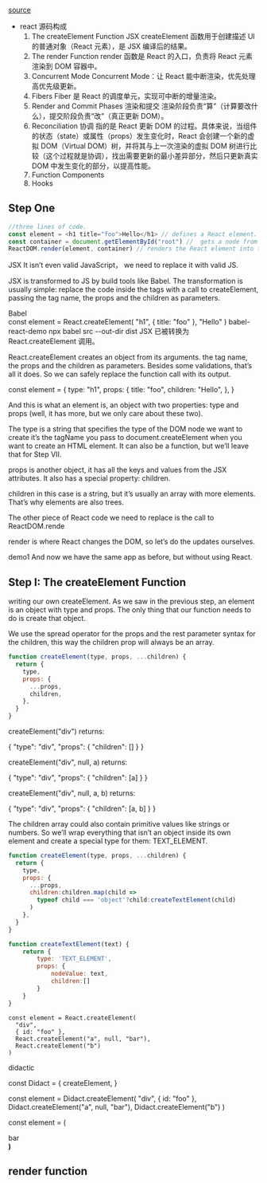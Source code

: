 [source](https://pomb.us/build-your-own-react/)

- react 源码构成
    1. The createElement Function
        JSX 
        createElement 函数用于创建描述 UI 的普通对象（React 元素），是 JSX 编译后的结果。
    2. The render Function
        render 函数是 React 的入口，负责将 React 元素渲染到 DOM 容器中。
    3. Concurrent Mode
        Concurrent Mode：让 React 能中断渲染，优先处理高优先级更新。
    4. Fibers
        Fiber 是 React 的调度单元，实现可中断的增量渲染。
    5. Render and Commit Phases  渲染和提交
        渲染阶段负责“算”（计算要改什么），提交阶段负责“改”（真正更新 DOM）。 
    6. Reconciliation 协调 
        指的是 React 更新 DOM 的过程。具体来说，当组件的状态（state）或属性（props）发生变化时，React 会创建一个新的虚拟 DOM（Virtual DOM）树，并将其与上一次渲染的虚拟 DOM 树进行比较（这个过程就是协调），找出需要更新的最小差异部分，然后只更新真实 DOM 中发生变化的部分，以提高性能。
    7. Function Components
    8. Hooks

## Step One

```js
//three lines of code.
const element = <h1 title="foo">Hello</h1> // defines a React element. 
const container = document.getElementById("root") //  gets a node from the DOM.
ReactDOM.render(element, container) // renders the React element into the container.
```
JSX It isn’t even valid JavaScript， we need to replace it with valid JS.

JSX is transformed to JS by build tools like Babel. The transformation is usually simple: replace the code inside the tags with a call to createElement, passing the tag name, the props and the children as parameters.

Babel  
const element = React.createElement(
  "h1",
  { title: "foo" },
  "Hello"
)
babel-react-demo
npx babel src --out-dir dist
JSX 已被转换为 React.createElement 调用。


React.createElement creates an object from its arguments. 
the tag name, the props and the children as parameters.
Besides some validations, that’s all it does. So we can safely replace the function call with its output.

const element = {
  type: "h1",
  props: {
    title: "foo",
    children: "Hello",
  },
}

And this is what an element is, an object with two properties: type and props (well, it has more, but we only care about these two).

The type is a string that specifies the type of the DOM node we want to create
it’s the tagName you pass to document.createElement when you want to create an HTML element. 
It can also be a function, but we’ll leave that for Step VII.

props is another object, it has all the keys and values from the JSX attributes. It also has a special property: children.

children in this case is a string, but it’s usually an array with more elements. That’s why elements are also trees.

The other piece of React code we need to replace is the call to ReactDOM.rende

render is where React changes the DOM, so let’s do the updates ourselves.

demo1 And now we have the same app as before, but without using React.

## Step I: The createElement Function
writing our own createElement.
As we saw in the previous step, an element is an object with type and props. The only thing that our function needs to do is create that object.

We use the spread operator for the props and the rest parameter syntax for the children, this way the children prop will always be an array.

```js
function createElement(type, props, ...children) {
  return {
    type,
    props: {
      ...props,
      children,
    },
  }
}
```
createElement("div") returns:

{
  "type": "div",
  "props": { "children": [] }
}

createElement("div", null, a) returns:

{
  "type": "div",
  "props": { "children": [a] }
}

createElement("div", null, a, b) returns:

{
  "type": "div",
  "props": { "children": [a, b] }
}

The children array could also contain primitive values like strings or numbers. So we’ll wrap everything that isn’t an object inside its own element and create a special type for them: TEXT_ELEMENT.


```js
function createElement(type, props, ...children) {
  return {
    type,
    props: {
      ...props,
      children:children.map(child => 
        typeof child === 'object'?child:createTextElement(child)
      )
    },
  }
}

function createTextElement(text) {
    return {
        type: 'TEXT_ELEMENT',
        props: {
            nodeValue: text,
            children:[]
        }
    }
}
```
```
const element = React.createElement(
  "div",
  { id: "foo" },
  React.createElement("a", null, "bar"),
  React.createElement("b")
)
```

didactic

const Didact = {
  createElement,
}

const element = Didact.createElement(
  "div",
  { id: "foo" },
  Didact.createElement("a", null, "bar"),
  Didact.createElement("b")
)


const element = (
  <div id="foo">
    <a>bar</a>
    <b />
  </div>
)

## render function 
